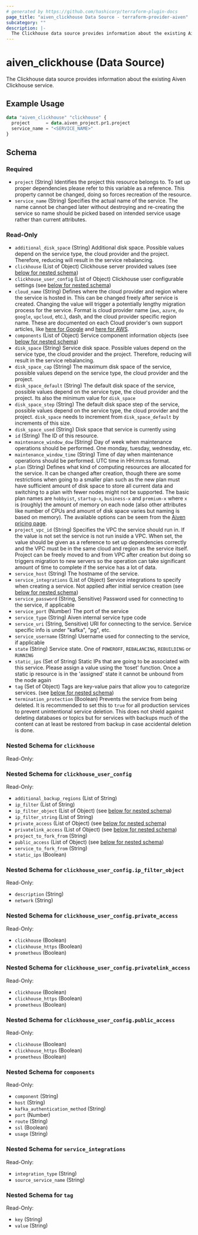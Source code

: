 ```yaml
---
# generated by https://github.com/hashicorp/terraform-plugin-docs
page_title: "aiven_clickhouse Data Source - terraform-provider-aiven"
subcategory: ""
description: |-
  The Clickhouse data source provides information about the existing Aiven Clickhouse service.
---
```


# aiven_clickhouse (Data Source)

The Clickhouse data source provides information about the existing Aiven Clickhouse service.

## Example Usage

```terraform
data "aiven_clickhouse" "clickhouse" {
  project      = data.aiven_project.pr1.project
  service_name = "<SERVICE_NAME>"
}
```

<!-- schema generated by tfplugindocs -->
## Schema

### Required

- `project` (String) Identifies the project this resource belongs to. To set up proper dependencies please refer to this variable as a reference. This property cannot be changed, doing so forces recreation of the resource.
- `service_name` (String) Specifies the actual name of the service. The name cannot be changed later without destroying and re-creating the service so name should be picked based on intended service usage rather than current attributes.

### Read-Only

- `additional_disk_space` (String) Additional disk space. Possible values depend on the service type, the cloud provider and the project. Therefore, reducing will result in the service rebalancing.
- `clickhouse` (List of Object) Clickhouse server provided values (see [below for nested schema](#nestedatt--clickhouse))
- `clickhouse_user_config` (List of Object) Clickhouse user configurable settings (see [below for nested schema](#nestedatt--clickhouse_user_config))
- `cloud_name` (String) Defines where the cloud provider and region where the service is hosted in. This can be changed freely after service is created. Changing the value will trigger a potentially lengthy migration process for the service. Format is cloud provider name (`aws`, `azure`, `do` `google`, `upcloud`, etc.), dash, and the cloud provider specific region name. These are documented on each Cloud provider's own support articles, like [here for Google](https://cloud.google.com/compute/docs/regions-zones/) and [here for AWS](https://docs.aws.amazon.com/AmazonRDS/latest/UserGuide/Concepts.RegionsAndAvailabilityZones.html).
- `components` (List of Object) Service component information objects (see [below for nested schema](#nestedatt--components))
- `disk_space` (String) Service disk space. Possible values depend on the service type, the cloud provider and the project. Therefore, reducing will result in the service rebalancing.
- `disk_space_cap` (String) The maximum disk space of the service, possible values depend on the service type, the cloud provider and the project.
- `disk_space_default` (String) The default disk space of the service, possible values depend on the service type, the cloud provider and the project. Its also the minimum value for `disk_space`
- `disk_space_step` (String) The default disk space step of the service, possible values depend on the service type, the cloud provider and the project. `disk_space` needs to increment from `disk_space_default` by increments of this size.
- `disk_space_used` (String) Disk space that service is currently using
- `id` (String) The ID of this resource.
- `maintenance_window_dow` (String) Day of week when maintenance operations should be performed. One monday, tuesday, wednesday, etc.
- `maintenance_window_time` (String) Time of day when maintenance operations should be performed. UTC time in HH:mm:ss format.
- `plan` (String) Defines what kind of computing resources are allocated for the service. It can be changed after creation, though there are some restrictions when going to a smaller plan such as the new plan must have sufficient amount of disk space to store all current data and switching to a plan with fewer nodes might not be supported. The basic plan names are `hobbyist`, `startup-x`, `business-x` and `premium-x` where `x` is (roughly) the amount of memory on each node (also other attributes like number of CPUs and amount of disk space varies but naming is based on memory). The available options can be seem from the [Aiven pricing page](https://aiven.io/pricing).
- `project_vpc_id` (String) Specifies the VPC the service should run in. If the value is not set the service is not run inside a VPC. When set, the value should be given as a reference to set up dependencies correctly and the VPC must be in the same cloud and region as the service itself. Project can be freely moved to and from VPC after creation but doing so triggers migration to new servers so the operation can take significant amount of time to complete if the service has a lot of data.
- `service_host` (String) The hostname of the service.
- `service_integrations` (List of Object) Service integrations to specify when creating a service. Not applied after initial service creation (see [below for nested schema](#nestedatt--service_integrations))
- `service_password` (String, Sensitive) Password used for connecting to the service, if applicable
- `service_port` (Number) The port of the service
- `service_type` (String) Aiven internal service type code
- `service_uri` (String, Sensitive) URI for connecting to the service. Service specific info is under "kafka", "pg", etc.
- `service_username` (String) Username used for connecting to the service, if applicable
- `state` (String) Service state. One of `POWEROFF`, `REBALANCING`, `REBUILDING` or `RUNNING`
- `static_ips` (Set of String) Static IPs that are going to be associated with this service. Please assign a value using the 'toset' function. Once a static ip resource is in the 'assigned' state it cannot be unbound from the node again
- `tag` (Set of Object) Tags are key-value pairs that allow you to categorize services. (see [below for nested schema](#nestedatt--tag))
- `termination_protection` (Boolean) Prevents the service from being deleted. It is recommended to set this to `true` for all production services to prevent unintentional service deletion. This does not shield against deleting databases or topics but for services with backups much of the content can at least be restored from backup in case accidental deletion is done.

<a id="nestedatt--clickhouse"></a>
### Nested Schema for `clickhouse`

Read-Only:



<a id="nestedatt--clickhouse_user_config"></a>
### Nested Schema for `clickhouse_user_config`

Read-Only:

- `additional_backup_regions` (List of String)
- `ip_filter` (List of String)
- `ip_filter_object` (List of Object) (see [below for nested schema](#nestedobjatt--clickhouse_user_config--ip_filter_object))
- `ip_filter_string` (List of String)
- `private_access` (List of Object) (see [below for nested schema](#nestedobjatt--clickhouse_user_config--private_access))
- `privatelink_access` (List of Object) (see [below for nested schema](#nestedobjatt--clickhouse_user_config--privatelink_access))
- `project_to_fork_from` (String)
- `public_access` (List of Object) (see [below for nested schema](#nestedobjatt--clickhouse_user_config--public_access))
- `service_to_fork_from` (String)
- `static_ips` (Boolean)

<a id="nestedobjatt--clickhouse_user_config--ip_filter_object"></a>
### Nested Schema for `clickhouse_user_config.ip_filter_object`

Read-Only:

- `description` (String)
- `network` (String)


<a id="nestedobjatt--clickhouse_user_config--private_access"></a>
### Nested Schema for `clickhouse_user_config.private_access`

Read-Only:

- `clickhouse` (Boolean)
- `clickhouse_https` (Boolean)
- `prometheus` (Boolean)


<a id="nestedobjatt--clickhouse_user_config--privatelink_access"></a>
### Nested Schema for `clickhouse_user_config.privatelink_access`

Read-Only:

- `clickhouse` (Boolean)
- `clickhouse_https` (Boolean)
- `prometheus` (Boolean)


<a id="nestedobjatt--clickhouse_user_config--public_access"></a>
### Nested Schema for `clickhouse_user_config.public_access`

Read-Only:

- `clickhouse` (Boolean)
- `clickhouse_https` (Boolean)
- `prometheus` (Boolean)



<a id="nestedatt--components"></a>
### Nested Schema for `components`

Read-Only:

- `component` (String)
- `host` (String)
- `kafka_authentication_method` (String)
- `port` (Number)
- `route` (String)
- `ssl` (Boolean)
- `usage` (String)


<a id="nestedatt--service_integrations"></a>
### Nested Schema for `service_integrations`

Read-Only:

- `integration_type` (String)
- `source_service_name` (String)


<a id="nestedatt--tag"></a>
### Nested Schema for `tag`

Read-Only:

- `key` (String)
- `value` (String)
